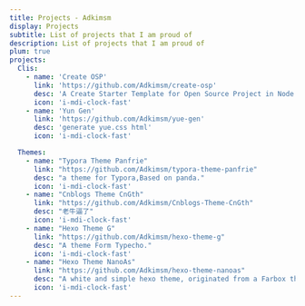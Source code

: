 ```yaml
---
title: Projects - Adkimsm
display: Projects
subtitle: List of projects that I am proud of
description: List of projects that I am proud of
plum: true
projects:
  Clis:
    - name: 'Create OSP'
      link: 'https://github.com/Adkimsm/create-osp'
      desc: 'A Create Starter Template for Open Source Project in Node.js'
      icon: 'i-mdi-clock-fast'
    - name: 'Yun Gen'
      link: 'https://github.com/Adkimsm/yue-gen'
      desc: 'generate yue.css html'
      icon: 'i-mdi-clock-fast'

  Themes:
    - name: "Typora Theme Panfrie"
      link: "https://github.com/Adkimsm/typora-theme-panfrie"
      desc: "a theme for Typora,Based on panda."
      icon: 'i-mdi-clock-fast'
    - name: "Cnblogs Theme CnGth"
      link: "https://github.com/Adkimsm/Cnblogs-Theme-CnGth"
      desc: "老牛逼了"
      icon: 'i-mdi-clock-fast'
    - name: "Hexo Theme G"
      link: "https://github.com/Adkimsm/hexo-theme-g"
      desc: "A theme Form Typecho."
      icon: 'i-mdi-clock-fast'
    - name: "Hexo Theme NanoAs"
      link: "https://github.com/Adkimsm/hexo-theme-nanoas"
      desc: "A white and simple hexo theme, originated from a Farbox theme."
      icon: 'i-mdi-clock-fast'
---
```


<ListProjects :projects="frontmatter.projects" />

<StarsRanking />
